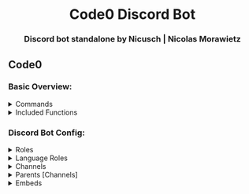 <div align="center">
  <h1>Code0 Discord Bot</h1>
  <h3>Discord bot standalone by Nicusch | Nicolas Morawietz</h3>
</div>

## Code0

### Basic Overview:

<details>
  <summary>Commands</summary>

  1. `open-contributor`
  2. `ticket`
  3. <span style="color:red;">`links` [in progress]</span>
  4. <span style="color:red;">`contributor` [in progress]</span>

</details>

<details>
<summary>Included Functions</summary>

  1. <span style="color:green;">Auto script command upload</span>
  2. <span style="color:green;">Web server for o-auth github</span>

</details>

### Discord Bot Config:

<details>
  <summary>Roles</summary>

  1. `opencontributor`

</details>

<details>
<summary>Language Roles</summary>

  1. Currently supported are <span style="color:green;">`german`</span> and <span style="color:green;">`english`</span>.

</details>

<details>
<summary>Channels</summary>

  1. `debug`
  2. `auditlog`
  3. `welcome`
  4. `contributorapplications`

</details>

<details>
<summary>Parents [Channels]</summary>

  1. `support`

</details>

<details>
<summary>Embeds</summary>

### Simple Embed configuration
```json 
{
    "embeds": {
        "colors": {
            "background": "#030014",
            "primary": "#030014",
            "secondary": "#ffffff",
            "info": "#70ffb2",
            "success": "#29BF12",
            "warning": "#FFBE0B",
            "inprogress": "#FFBE0B",
            "danger": "#D90429",
            "black": "#000000",
            "white": "#ffffff"
        },
        "footer": {
            "default": "Code0"
        },
        "avatarurl": "CODE0_AVATAR_URL",
        "progressbar": {
            "pbl0": "<:pbl0:1233913435956187197>",
            "pbl1": "<:pbl1:1233913511122309281>",
            "pbm0": "<:pbm0:1233913574888443954>",
            "pbm1": "<:pbm1:1233913626369331282>",
            "pbr0": "<:pbr0:1233913673421160548>",
            "pbr1": "<:pbr1:1233913721789874176>"
        }
    },
```

</details>